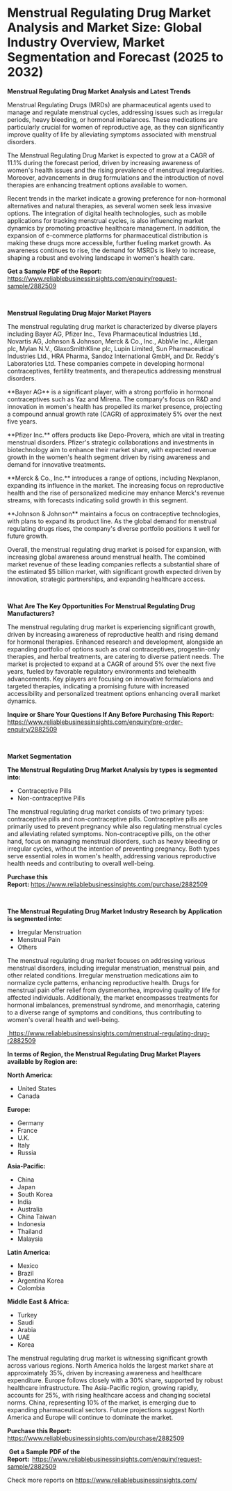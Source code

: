<p><h1>Menstrual Regulating Drug Market Analysis and Market Size: Global Industry Overview, Market Segmentation and Forecast (2025 to 2032)</h1></p><p><strong>Menstrual Regulating Drug Market Analysis and Latest Trends</strong></p>
<p><p>Menstrual Regulating Drugs (MRDs) are pharmaceutical agents used to manage and regulate menstrual cycles, addressing issues such as irregular periods, heavy bleeding, or hormonal imbalances. These medications are particularly crucial for women of reproductive age, as they can significantly improve quality of life by alleviating symptoms associated with menstrual disorders.</p><p>The Menstrual Regulating Drug Market is expected to grow at a CAGR of 11.1% during the forecast period, driven by increasing awareness of women's health issues and the rising prevalence of menstrual irregularities. Moreover, advancements in drug formulations and the introduction of novel therapies are enhancing treatment options available to women.</p><p>Recent trends in the market indicate a growing preference for non-hormonal alternatives and natural therapies, as several women seek less invasive options. The integration of digital health technologies, such as mobile applications for tracking menstrual cycles, is also influencing market dynamics by promoting proactive healthcare management. In addition, the expansion of e-commerce platforms for pharmaceutical distribution is making these drugs more accessible, further fueling market growth. As awareness continues to rise, the demand for MSRDs is likely to increase, shaping a robust and evolving landscape in women's health care.</p></p>
<p><strong>Get a Sample PDF of the Report:&nbsp;</strong> <a href="https://www.reliablebusinessinsights.com/enquiry/request-sample/2882509?utm_campaign=3084&utm_medium=2&utm_source=Github&utm_content=ia&utm_term=13032025&utm_id=menstrual-regulating-drug">https://www.reliablebusinessinsights.com/enquiry/request-sample/2882509</a></p>
<p>&nbsp;</p>
<p><strong>Menstrual Regulating Drug Major Market Players</strong></p>
<p><p>The menstrual regulating drug market is characterized by diverse players including Bayer AG, Pfizer Inc., Teva Pharmaceutical Industries Ltd., Novartis AG, Johnson & Johnson, Merck & Co., Inc., AbbVie Inc., Allergan plc, Mylan N.V., GlaxoSmithKline plc, Lupin Limited, Sun Pharmaceutical Industries Ltd., HRA Pharma, Sandoz International GmbH, and Dr. Reddy's Laboratories Ltd. These companies compete in developing hormonal contraceptives, fertility treatments, and therapeutics addressing menstrual disorders.</p><p>**Bayer AG** is a significant player, with a strong portfolio in hormonal contraceptives such as Yaz and Mirena. The company's focus on R&D and innovation in women's health has propelled its market presence, projecting a compound annual growth rate (CAGR) of approximately 5% over the next five years.</p><p>**Pfizer Inc.** offers products like Depo-Provera, which are vital in treating menstrual disorders. Pfizer's strategic collaborations and investments in biotechnology aim to enhance their market share, with expected revenue growth in the women's health segment driven by rising awareness and demand for innovative treatments.</p><p>**Merck & Co., Inc.** introduces a range of options, including Nexplanon, expanding its influence in the market. The increasing focus on reproductive health and the rise of personalized medicine may enhance Merck's revenue streams, with forecasts indicating solid growth in this segment.</p><p>**Johnson & Johnson** maintains a focus on contraceptive technologies, with plans to expand its product line. As the global demand for menstrual regulating drugs rises, the company's diverse portfolio positions it well for future growth.</p><p>Overall, the menstrual regulating drug market is poised for expansion, with increasing global awareness around menstrual health. The combined market revenue of these leading companies reflects a substantial share of the estimated $5 billion market, with significant growth expected driven by innovation, strategic partnerships, and expanding healthcare access.</p></p>
<p>&nbsp;</p>
<p><strong>What Are The Key Opportunities For Menstrual Regulating Drug Manufacturers?</strong></p>
<p><p>The menstrual regulating drug market is experiencing significant growth, driven by increasing awareness of reproductive health and rising demand for hormonal therapies. Enhanced research and development, alongside an expanding portfolio of options such as oral contraceptives, progestin-only therapies, and herbal treatments, are catering to diverse patient needs. The market is projected to expand at a CAGR of around 5% over the next five years, fueled by favorable regulatory environments and telehealth advancements. Key players are focusing on innovative formulations and targeted therapies, indicating a promising future with increased accessibility and personalized treatment options enhancing overall market dynamics.</p></p>
<p><strong>Inquire or Share Your Questions If Any Before Purchasing This Report:</strong> <a href="https://www.reliablebusinessinsights.com/enquiry/pre-order-enquiry/2882509?utm_campaign=3084&utm_medium=2&utm_source=Github&utm_content=ia&utm_term=13032025&utm_id=menstrual-regulating-drug">https://www.reliablebusinessinsights.com/enquiry/pre-order-enquiry/2882509</a></p>
<p>&nbsp;</p>
<p><strong>Market Segmentation</strong></p>
<p><strong>The Menstrual Regulating Drug Market Analysis by types is segmented into:</strong></p>
<p><ul><li>Contraceptive Pills</li><li>Non-contraceptive Pills</li></ul></p>
<p><p>The menstrual regulating drug market consists of two primary types: contraceptive pills and non-contraceptive pills. Contraceptive pills are primarily used to prevent pregnancy while also regulating menstrual cycles and alleviating related symptoms. Non-contraceptive pills, on the other hand, focus on managing menstrual disorders, such as heavy bleeding or irregular cycles, without the intention of preventing pregnancy. Both types serve essential roles in women's health, addressing various reproductive health needs and contributing to overall well-being.</p></p>
<p><strong>Purchase this Report:&nbsp;</strong><a href="https://www.reliablebusinessinsights.com/purchase/2882509?utm_campaign=3084&utm_medium=2&utm_source=Github&utm_content=ia&utm_term=13032025&utm_id=menstrual-regulating-drug">https://www.reliablebusinessinsights.com/purchase/2882509</a></p>
<p>&nbsp;</p>
<p><strong>The Menstrual Regulating Drug Market Industry Research by Application is segmented into:</strong></p>
<p><ul><li>Irregular Menstruation</li><li>Menstrual Pain</li><li>Others</li></ul></p>
<p><p>The menstrual regulating drug market focuses on addressing various menstrual disorders, including irregular menstruation, menstrual pain, and other related conditions. Irregular menstruation medications aim to normalize cycle patterns, enhancing reproductive health. Drugs for menstrual pain offer relief from dysmenorrhea, improving quality of life for affected individuals. Additionally, the market encompasses treatments for hormonal imbalances, premenstrual syndrome, and menorrhagia, catering to a diverse range of symptoms and conditions, thus contributing to women's overall health and well-being.</p></p>
<p><a href="https://www.reliablebusinessinsights.com/menstrual-regulating-drug-r2882509?utm_campaign=3084&utm_medium=2&utm_source=Github&utm_content=ia&utm_term=13032025&utm_id=menstrual-regulating-drug">&nbsp;https://www.reliablebusinessinsights.com/menstrual-regulating-drug-r2882509</a></p>
<p><strong>In terms of Region, the Menstrual Regulating Drug Market Players available by Region are:</strong></p>
<p>
    <p> <strong> North America: </strong>
        <ul>
            <li>United States</li>
            <li>Canada</li>
        </ul>
        </p> 
    <p> <strong> Europe: </strong>
        <ul>
            <li>Germany</li>
            <li>France</li>
            <li>U.K.</li>
            <li>Italy</li>
            <li>Russia</li>
        </ul>
        </p> 
    <p> <strong> Asia-Pacific: </strong>
        <ul>
            <li>China</li>
            <li>Japan</li>
            <li>South Korea</li>
            <li>India</li>
            <li>Australia</li>
            <li>China Taiwan</li>
            <li>Indonesia</li>
            <li>Thailand</li>
            <li>Malaysia</li>
        </ul>
        </p> 
    <p> <strong> Latin America: </strong>
        <ul>
            <li>Mexico</li>
            <li>Brazil</li>
            <li>Argentina Korea</li>
            <li>Colombia</li>
        </ul>
        </p> 
    <p> <strong> Middle East & Africa: </strong>
        <ul>
            <li>Turkey</li>
            <li>Saudi</li>
            <li>Arabia</li>
            <li>UAE</li>
            <li>Korea</li>
        </ul>
    </p>
    </p>
<p><p>The menstrual regulating drug market is witnessing significant growth across various regions. North America holds the largest market share at approximately 35%, driven by increasing awareness and healthcare expenditure. Europe follows closely with a 30% share, supported by robust healthcare infrastructure. The Asia-Pacific region, growing rapidly, accounts for 25%, with rising healthcare access and changing societal norms. China, representing 10% of the market, is emerging due to expanding pharmaceutical sectors. Future projections suggest North America and Europe will continue to dominate the market.</p></p>
<p><strong>Purchase this Report: </strong><a href="https://www.reliablebusinessinsights.com/purchase/2882509?utm_campaign=3084&utm_medium=2&utm_source=Github&utm_content=ia&utm_term=13032025&utm_id=menstrual-regulating-drug">https://www.reliablebusinessinsights.com/purchase/2882509</a></p>
<p>&nbsp;<strong>Get a Sample PDF of the Report:&nbsp;&nbsp;</strong><a href="https://www.reliablebusinessinsights.com/enquiry/request-sample/2882509?utm_campaign=3084&utm_medium=2&utm_source=Github&utm_content=ia&utm_term=13032025&utm_id=menstrual-regulating-drug">https://www.reliablebusinessinsights.com/enquiry/request-sample/2882509</a></p>
<p><strong></strong></p>
<p>Check more reports on <a href="https://www.reliablebusinessinsights.com/?utm_campaign=3084&utm_medium=2&utm_source=Github&utm_content=ia&utm_term=13032025&utm_id=menstrual-regulating-drug">https://www.reliablebusinessinsights.com/</a></p>